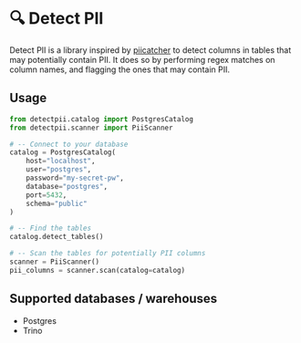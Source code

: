 # 🔍 Detect PII

Detect PII is a library inspired by [piicatcher](https://github.com/tokern/piicatcher) to detect columns in tables that may potentially contain PII. It does so by performing regex matches 
on column names, and flagging the ones that may contain PII.

## Usage 

```python
from detectpii.catalog import PostgresCatalog
from detectpii.scanner import PiiScanner

# -- Connect to your database
catalog = PostgresCatalog(
    host="localhost",
    user="postgres",
    password="my-secret-pw",
    database="postgres",
    port=5432,
    schema="public"
)

# -- Find the tables
catalog.detect_tables()

# -- Scan the tables for potentially PII columns
scanner = PiiScanner()
pii_columns = scanner.scan(catalog=catalog)
```  

## Supported databases / warehouses  

* Postgres
* Trino
